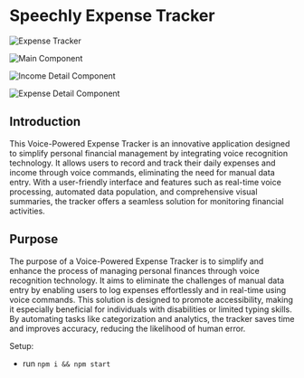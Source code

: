 # Speechly Expense Tracker

![Expense Tracker](speechly_expense_tracker_project\src\assets\ExpenseTracker.png)

![Main Component](speechly_expense_tracker_project\src\assets\MainComponent.png)

![Income Detail Component](speechly_expense_tracker_project\src\assets\IncomeDetailComponent.png)

![Expense Detail Component](speechly_expense_tracker_project\src\assets\ExpenseDetailComponent.png)


## Introduction
This Voice-Powered Expense Tracker is an innovative application designed to simplify personal financial management by integrating voice recognition technology. It allows users to record and track their daily expenses and income through voice commands, eliminating the need for manual data entry. With a user-friendly interface and features such as real-time voice processing, automated
data population, and comprehensive visual summaries, the tracker offers a seamless solution for monitoring financial activities.

## Purpose
The purpose of a Voice-Powered Expense Tracker is to simplify and enhance the process of managing personal finances through voice recognition technology. It aims to eliminate the challenges of manual data entry by enabling users to log expenses effortlessly and in real-time using voice commands. This solution is designed to promote accessibility, making it especially beneficial for individuals with disabilities or limited typing skills. By automating tasks like categorization and analytics, the tracker saves time and improves accuracy, reducing the likelihood of human error.

Setup:
- run ```npm i && npm start```
